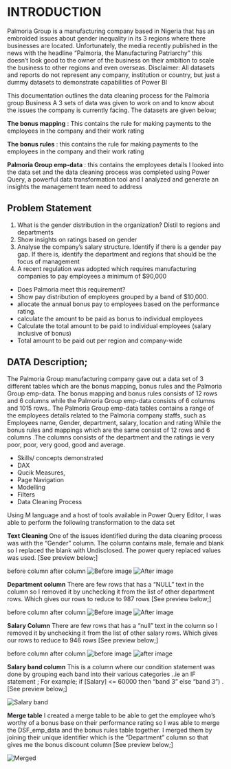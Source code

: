 # INTRODUCTION
Palmoria Group is a manufacturing company based in Nigeria that has an embroided issues about gender inequality in its 3 regions where there businesses are located. Unfortunately, the media recently published in the news with the headline “Palmoria, the Manufacturing Patriarchy” this doesn’t look good to the owner of the business on their ambition to scale the business to other regions and even overseas. Disclaimer: All datasets and reports do not represent any company, institution or country, but just a dummy datasets to demonstrate capabilities of Power BI

This documentation outlines the data cleaning process for the Palmoria group Business A 3 sets of data was given to work on and to know about the issues the company is currently facing. The datasets are given below;

**The bonus mapping** : This contains the rule for making payments to the employees in the company and their work rating

**The bonus rules** : this contains the rule for making payments to the employees in the company and their work rating

**Palmoria Group emp-data** : this contains the employees details I looked into the data set and the data cleaning process was completed using Power Query, a powerful data transformation tool and I analyzed and generate an insights the management team need to address

## Problem Statement
 1. What is the gender distribution in the organization? Distil to regions and departments
 2. Show insights on ratings based on gender
 3. Analyse the company’s salary structure. Identify if there is a gender pay gap. If there is, identify the department and regions that should be the focus of management
 4. A recent regulation was adopted which requires manufacturing companies to pay employees a minimum of $90,000
  - Does Palmoria meet this requirement?
  - Show pay distribution of employees grouped by a band of $10,000.
  - allocate the annual bonus pay to employees based on the performance rating.
  - calculate the amount to be paid as bonus to individual employees
  - Calculate the total amount to be paid to individual employees (salary inclusive of bonus)
  - Total amount to be paid out per region and company-wide

## DATA Description;
The Palmoria Group manufacturing company gave out a data set of 3 different tables which are the bonus mapping, bonus rules and the Palmoria Group emp-data. The bonus mapping and bonus rules consists of 12 rows and 6 columns while the Palmoria Group emp-data consists of 6 columns and 1015 rows.. The Palmoria Group emp-data tables contains a range of the employees details related to the Palmoria company staffs, such as Employees name, Gender, department, salary, location and rating While the bonus rules and mappings which are the same consist of 12 rows and 6 columns .The columns consists of the department and the ratings ie very poor, poor, very good, good and average.

  - Skills/ concepts demonstrated
  - DAX
  - Qucik Measures,
  - Page Navigation
  - Modelling
  - Filters
  - Data Cleaning Process

Using M language and a host of tools available in Power Query Editor, I was able to perform the following transformation to the data set

**Text Cleaning**
One of the issues identified during the data cleaning process was with the “Gender” column. The column contains male, female and blank so I replaced the blank with Undisclosed. The power query replaced values was used. [See preview below;]

before column after column
   ![Before image](https://github.com/koladeadebayo819/DSA-PROJECT-2---PALMORA/blob/main/gender1.PNG)
   ![After image](https://github.com/koladeadebayo819/DSA-PROJECT-2---PALMORA/blob/main/gender2.PNG)

**Department column**
There are few rows that has a “NULL” text in the column so I removed it by unchecking it from the list of other department rows. Which gives our rows to reduce to 987 rows [See preview below;]

before column after column
  ![Before image](https://github.com/koladeadebayo819/DSA-PROJECT-2---PALMORA/blob/main/department1.PNG)
  ![After image](https://github.com/koladeadebayo819/DSA-PROJECT-2---PALMORA/blob/main/department2.PNG)


**Salary Column**
There are few rows that has a “null” text in the column so I removed it by unchecking it from the list of other salary rows. Which gives our rows to reduce to 946 rows [See preview below;]

before column after column
  ![before image](https://github.com/koladeadebayo819/DSA-PROJECT-2---PALMORA/blob/main/salary1.PNG)
  ![after image](https://github.com/koladeadebayo819/DSA-PROJECT-2---PALMORA/blob/main/salary2.PNG>)

**Salary band column**
This is a column where our condition statement was done by grouping each band into their various categories ..ie an IF statement ; For example; if [Salary] <= 60000 then “band 3” else “band 3”) . [See preview below;]


 ![*Salary band*](https://github.com/koladeadebayo819/DSA-PROJECT-2---PALMORA/blob/main/salaryband.PNG)

**Merge table**
I created a merge table to be able to get the employee who’s worthy of a bonus base on their performance rating so I was able to merge the DSF_emp_data and the bonus rules table together. I merged them by joining their unique identifier which is the “Department” column so that gives me the bonus discount column [See preview below;]

  ![Merged](https://github.com/koladeadebayo819/DSA-PROJECT-2---PALMORA/blob/main/merge.PNG)

